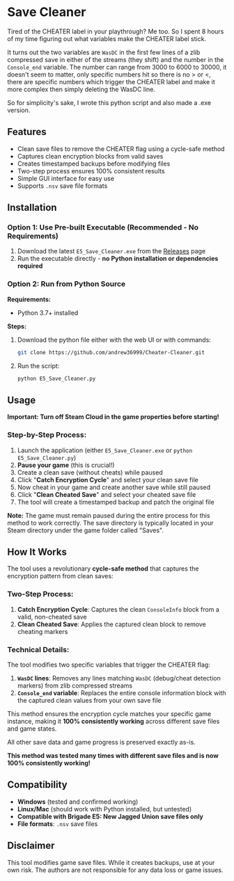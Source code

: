 # Save Cleaner

Tired of the CHEATER label in your playthrough? Me too. So I spent 8 hours of my time figuring out what variables make the CHEATER label stick.

It turns out the two variables are `WasDC` in the first few lines of a zlib compressed save in either of the streams (they shift) and the number in the `Console_end` variable. The number can range from 3000 to 6000 to 30000, it doesn't seem to matter, only specific numbers hit so there is no > or <, there are specific numbers which trigger the CHEATER label and make it more complex then simply deleting the WasDC line.

So for simplicity's sake, I wrote this python script and also made a .exe version.


## Features

- Clean save files to remove the CHEATER flag using a cycle-safe method
- Captures clean encryption blocks from valid saves
- Creates timestamped backups before modifying files
- Two-step process ensures 100% consistent results
- Simple GUI interface for easy use
- Supports `.nsv` save file formats

## Installation

### Option 1: Use Pre-built Executable (Recommended - No Requirements)

1. Download the latest `E5_Save_Cleaner.exe` from the [Releases](../../releases) page
2. Run the executable directly - **no Python installation or dependencies required**

### Option 2: Run from Python Source

**Requirements:**
- Python 3.7+ installed

**Steps:**
1. Download the python file either with the web UI or with commands:
   ```bash
   git clone https://github.com/andrew36999/Cheater-Cleaner.git
   ```

2. Run the script:
   ```bash
   python E5_Save_Cleaner.py
   ```

## Usage

**Important: Turn off Steam Cloud in the game properties before starting!**

### Step-by-Step Process:

1. Launch the application (either `E5_Save_Cleaner.exe` or `python E5_Save_Cleaner.py`)
2. **Pause your game** (this is crucial!)
3. Create a clean save (without cheats) while paused
4. Click "**Catch Encryption Cycle**" and select your clean save file
5. Now cheat in your game and create another save while still paused
6. Click "**Clean Cheated Save**" and select your cheated save file
7. The tool will create a timestamped backup and patch the original file

**Note:** The game must remain paused during the entire process for this method to work correctly. The save directory is typically located in your Steam directory under the game folder called "Saves".


## How It Works

The tool uses a revolutionary **cycle-safe method** that captures the encryption pattern from clean saves:

### Two-Step Process:
1. **Catch Encryption Cycle**: Captures the clean `ConsoleInfo` block from a valid, non-cheated save
2. **Clean Cheated Save**: Applies the captured clean block to remove cheating markers

### Technical Details:
The tool modifies two specific variables that trigger the CHEATER flag:

1. **`WasDC` lines**: Removes any lines matching `WasDC` (debug/cheat detection markers) from zlib compressed streams
2. **`Console_end` variable**: Replaces the entire console information block with the captured clean values from your own save file

This method ensures the encryption cycle matches your specific game instance, making it **100% consistently working** across different save files and game states.

All other save data and game progress is preserved exactly as-is.

**This method was tested many times with different save files and is now 100% consistently working!**

## Compatibility

- **Windows** (tested and confirmed working)
- **Linux/Mac** (should work with Python installed, but untested)
- **Compatible with Brigade E5: New Jagged Union save files only**
- **File formats**: `.nsv` save files

## Disclaimer

This tool modifies game save files. While it creates backups, use at your own risk. The authors are not responsible for any data loss or game issues.

